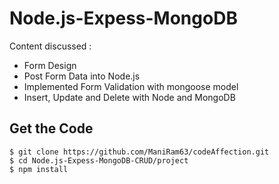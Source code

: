 # Node.js-Expess-MongoDB


Content discussed : 
 - Form Design 
 - Post Form Data into Node.js
 - Implemented Form Validation with mongoose model
 - Insert, Update and Delete with Node and MongoDB

## Get the Code

```
$ git clone https://github.com/ManiRam63/codeAffection.git
$ cd Node.js-Expess-MongoDB-CRUD/project
$ npm install
